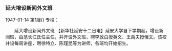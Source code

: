 ### 延大增设新闻外文班

1947-01-14
第1版()
专栏：

　　延大增设新闻外文班
    【新华社延安十二日电】延安大学自下学期起，增设新闻班，由范长江氏任主任，并开设外文班，聘李敦白授英文、王禹夫授俄文。该校并设每周讲座，聘徐特立、陈瑾昆等为讲师，各班均开始招生。
